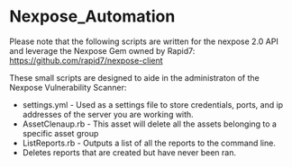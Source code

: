 # Nexpose_Automation

Please note that the following scripts are written for the nexpose 2.0 API and leverage the Nexpose Gem owned by Rapid7: https://github.com/rapid7/nexpose-client


These small scripts are designed to aide in the administraton of the Nexpose Vulnerability Scanner:

* settings.yml - Used as a settings file to store credentials, ports, and ip addresses of the server you are working with. 
* AssetClenaup.rb - This asset will delete all the assets belonging to a specific asset group
* ListReports.rb - Outputs a list of all the reports to the command line.
* Deletes reports that are created but have never been ran. 
